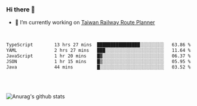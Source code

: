 ### Hi there 👋

- 🔭 I’m currently working on [Taiwan Railway Route Planner](https://github.com/Taiwan-Railway-Route-Planner)

<br/>

<!--START_SECTION:waka-->

```txt
TypeScript        13 hrs 27 mins  ████████████████░░░░░░░░░   63.86 %
YAML              2 hrs 27 mins   ███░░░░░░░░░░░░░░░░░░░░░░   11.64 %
JavaScript        1 hr 20 mins    █▓░░░░░░░░░░░░░░░░░░░░░░░   06.37 %
JSON              1 hr 15 mins    █▒░░░░░░░░░░░░░░░░░░░░░░░   05.95 %
Java              44 mins         █░░░░░░░░░░░░░░░░░░░░░░░░   03.52 %
```

<!--END_SECTION:waka-->

<br/>
<br/>

![Anurag's github stats](https://github-readme-stats.vercel.app/api?username=DepickereSven&show_icons=true&theme=tokyonight)



<!--
**DepickereSven/DepickereSven** is a ✨ _special_ ✨ repository because its `README.md` (this file) appears on your GitHub profile.

Here are some ideas to get you started:

- 🔭 I’m currently working on ...
- 🌱 I’m currently learning ...
- 👯 I’m looking to collaborate on ...
- 🤔 I’m looking for help with ...
- 💬 Ask me about ...
- 📫 How to reach me: ...
- 😄 Pronouns: ...
- ⚡ Fun fact: ...
-->
